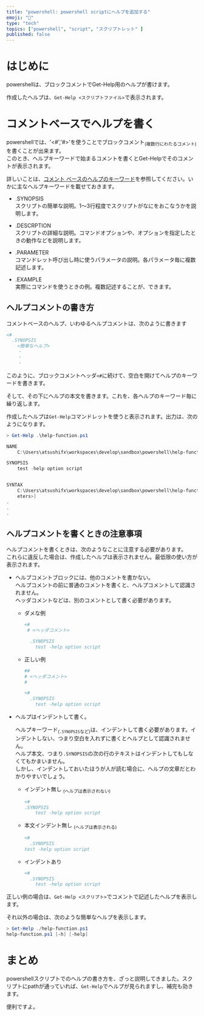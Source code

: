 ```yaml
---
title: "powershell: powershell scriptにヘルプを追加する"
emoji: "🐢"
type: "tech" 
topics: ["powershell", "script", "スクリプトレット" ]
published: false
---
```




# はじめに

powershellは、ブロックコメントでGet-Help用のヘルプが書けます。

作成したヘルプは、``Get-Help <スクリプトファイル>``で表示されます。




# コメントベースでヘルプを書く

powershellでは、'<#','#>'を使うことでブロックコメント<sub>(複数行にわたるコメント)</sub>を書くことが出来ます。  
このとき、ヘルプキーワードで始まるコメントを書くとGet-Helpでそのコメントが表示されます。

詳しいことは、[コメント ベースのヘルプのキーワード](https://docs.microsoft.com/ja-jp/powershell/scripting/developer/help/comment-based-help-keywords)を参照してください。いかに主なヘルプキーワードを載せておきます。



- .SYNOPSIS  
  スクリプトの簡単な説明。1～3行程度でスクリプトがなにをおこなうかを説明します。  
  
- .DESCRPTION  
  スクリプトの詳細な説明。コマンドオプションや、オプションを指定したときの動作などを説明します。  

- .PARAMETER  
  コマンドレット呼び出し時に使うパラメータの説明。各パラメータ毎に複数記述します。  


- .EXAMPLE  
  実際にコマンドを使うときの例。複数記述することが、できます。  

  

## ヘルプコメントの書き方

コメントベースのヘルプ、いわゆるヘルプコメントは、次のように書きます

``` powershell
<#
  .SYNOPSIS
    <簡単なヘルプ>
    ・
    ・
    ・
```

このように、ブロックコメントヘッダ`<#`に続けて、空白を開けてヘルプのキーワードを書きます。  

そして、その下にヘルプの本文を書きます。これを、各ヘルプのキーワード毎に繰り返します。



作成したヘルプは``Get-Help``コマンドレットを使うと表示されます。出力は、次のようになります。

``` powershell
> Get-Help .\help-function.ps1

NAME
    C:\Users\atsushifx\workspaces\develop\sandbox\powershell\help-function\help-function.ps1

SYNOPSIS
    test -help option script


SYNTAX
    C:\Users\atsushifx\workspaces\develop\sandbox\powershell\help-function\help-function.ps1 [-h] [-help] [<CommonParam
    eters>]
.
.
.


```

  


## ヘルプコメントを書くときの注意事項

ヘルプコメントを書くときは、次のようなことに注意する必要があります。  
これらに違反した場合は、作成したヘルプは表示されません。最低限の使い方が表示されます。



- ヘルプコメントブロックには、他のコメントを書かない。  
  ヘルプコメントの前に普通のコメントを書くと、ヘルプコメントして認識されません。  
  ヘッダコメントなどは、別のコメントとして書く必要があります。  

  - ダメな例

    ``` powershell
    <#
     # <ヘッダコメント>
    
      .SYNOPSIS
        test -help option script
    
    ```
  
  - 正しい例  
    
    ``` powershell
    ##
    # <ヘッダコメント>
    #
    
    <#
      .SYNOPSIS
        test -help option script
    ```
  
  
  
- ヘルプはインデントして書く。

  ヘルプキーワード<sub>(``.SYNOPSIS``など)</sub>は、インデントして書く必要があります。インデントしない、つまり空白を入れずに書くとヘルプとして認識されません。  
  ヘルプ本文、つまり``.SYNOPSIS``の次の行のテキストはインデントしてもしなくてもかまいません。  
  しかし、インデントしておいたほうが人が読む場合に、ヘルプの文章だとわかりやすいでしょう。


  - インデント無し <sub>(ヘルプは表示されない)</sub>

    ``` powershell
    <#
    .SYNOPSIS
        test -help option script
    ```


  - 本文インデント無し <sub>(ヘルプは表示される)</sub>

    ``` powershell
    <#
      .SYNOPSIS
    test -help option script
    ```


  - インデントあり

     ``` powershell
     <#
       .SYNOPSIS
         test -help option script
    ```

     


正しい例の場合は、``Get-Help <スクリプト>``でコメントで記述したヘルプを表示します。

それ以外の場合は、次のような簡単なヘルプを表示します。

``` powershell
> Get-Help ./help-function.ps1
help-function.ps1 [-h] [-help]

```





# まとめ

powershellスクリプトでのヘルプの書き方を、ざっと説明してきました。スクリプトにpathが通っていれば、`Get-Help`でヘルプが見られますし、補完も効きます。

便利ですよ。
